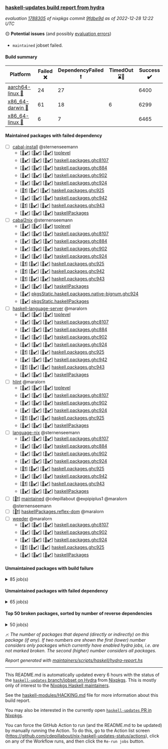 ### [haskell-updates build report from hydra](https://hydra.nixos.org/jobset/nixpkgs/haskell-updates)
*evaluation [1788305](https://hydra.nixos.org/eval/1788305) of nixpkgs commit [9fdbe9d](https://github.com/NixOS/nixpkgs/commits/9fdbe9dd4604cb90d6c42060af3c0ed5debaa2a3) as of 2022-12-28 12:22 UTC*

:yellow_circle: **Potential issues** (and possibly [evaluation errors](https://hydra.nixos.org/jobset/nixpkgs/haskell-updates))
  * `maintained` jobset failed.

#### Build summary

 | Platform | Failed :x: | DependencyFailed :heavy_exclamation_mark: | TimedOut :hourglass::no_entry_sign: | Success :heavy_check_mark: | 
 | --- | --- | --- | --- | --- | 
 | [aarch64-linux :iphone:](https://hydra.nixos.org/eval/1788305?filter=.aarch64-linux) | 24 | 27 |  | 6400 | 
 | [x86_64-darwin :apple:](https://hydra.nixos.org/eval/1788305?filter=.x86_64-darwin) | 61 | 18 | 6 | 6299 | 
 | [x86_64-linux :penguin:](https://hydra.nixos.org/eval/1788305?filter=.x86_64-linux) | 6 | 7 |  | 6465 | 
#### Maintained packages with failed dependency
- [ ] [cabal-install](https://hydra.nixos.org/eval/1788305?filter=cabal-install) @sternenseemann
  - [[:iphone::heavy_check_mark:]](https://hydra.nixos.org/build/202455204) [[:apple::heavy_check_mark:]](https://hydra.nixos.org/build/202455707) [[:penguin::heavy_check_mark:]](https://hydra.nixos.org/build/202456947) [toplevel](https://hydra.nixos.org/eval/1788305?filter=cabal-install)
  - [[:iphone::heavy_check_mark:]](https://hydra.nixos.org/build/202842766) [[:apple::heavy_check_mark:]](https://hydra.nixos.org/build/202842762) [[:penguin::heavy_check_mark:]](https://hydra.nixos.org/build/202842786) [haskell.packages.ghc8107](https://hydra.nixos.org/eval/1788305?filter=haskell.packages.ghc8107.cabal-install)
  - [[:iphone::heavy_check_mark:]](https://hydra.nixos.org/build/202456831) [[:apple::heavy_check_mark:]](https://hydra.nixos.org/build/202460550) [[:penguin::heavy_check_mark:]](https://hydra.nixos.org/build/202456339) [haskell.packages.ghc884](https://hydra.nixos.org/eval/1788305?filter=haskell.packages.ghc884.cabal-install)
  - [[:iphone::heavy_check_mark:]](https://hydra.nixos.org/build/202456013) [[:apple::heavy_check_mark:]](https://hydra.nixos.org/build/202456984) [[:penguin::heavy_check_mark:]](https://hydra.nixos.org/build/202456977) [haskell.packages.ghc902](https://hydra.nixos.org/eval/1788305?filter=haskell.packages.ghc902.cabal-install)
  - [[:iphone::heavy_check_mark:]](https://hydra.nixos.org/build/202460524) [[:apple::heavy_check_mark:]](https://hydra.nixos.org/build/202456586) [[:penguin::heavy_check_mark:]](https://hydra.nixos.org/build/202455326) [haskell.packages.ghc924](https://hydra.nixos.org/eval/1788305?filter=haskell.packages.ghc924.cabal-install)
  - [[:iphone::heavy_exclamation_mark:]](https://hydra.nixos.org/build/202457770) [[:apple::heavy_check_mark:]](https://hydra.nixos.org/build/202455496) [[:penguin::heavy_check_mark:]](https://hydra.nixos.org/build/202459403) [haskell.packages.ghc925](https://hydra.nixos.org/eval/1788305?filter=haskell.packages.ghc925.cabal-install)
  - [[:iphone::heavy_check_mark:]](https://hydra.nixos.org/build/203062175) [[:apple::heavy_check_mark:]](https://hydra.nixos.org/build/203062188) [[:penguin::heavy_check_mark:]](https://hydra.nixos.org/build/203062182) [haskell.packages.ghc942](https://hydra.nixos.org/eval/1788305?filter=haskell.packages.ghc942.cabal-install)
  - [[:iphone::heavy_exclamation_mark:]](https://hydra.nixos.org/build/203062142) [[:apple::heavy_check_mark:]](https://hydra.nixos.org/build/203062177) [[:penguin::heavy_check_mark:]](https://hydra.nixos.org/build/203062154) [haskell.packages.ghc943](https://hydra.nixos.org/eval/1788305?filter=haskell.packages.ghc943.cabal-install)
  - [[:iphone::heavy_check_mark:]](https://hydra.nixos.org/build/202454235) [[:apple::heavy_check_mark:]](https://hydra.nixos.org/build/202459524) [[:penguin::heavy_check_mark:]](https://hydra.nixos.org/build/202460312) [haskellPackages](https://hydra.nixos.org/eval/1788305?filter=haskellPackages.cabal-install)
- [ ] [cabal2nix](https://hydra.nixos.org/eval/1788305?filter=cabal2nix) @sternenseemann
  - [[:iphone::heavy_check_mark:]](https://hydra.nixos.org/build/203185349) [[:apple::heavy_check_mark:]](https://hydra.nixos.org/build/203185354) [[:penguin::heavy_check_mark:]](https://hydra.nixos.org/build/203185412) [toplevel](https://hydra.nixos.org/eval/1788305?filter=cabal2nix)
  - [[:iphone::heavy_check_mark:]](https://hydra.nixos.org/build/202457511) [[:apple::heavy_check_mark:]](https://hydra.nixos.org/build/202457443) [[:penguin::heavy_check_mark:]](https://hydra.nixos.org/build/202454276) [haskell.packages.ghc8107](https://hydra.nixos.org/eval/1788305?filter=haskell.packages.ghc8107.cabal2nix)
  - [[:iphone::heavy_check_mark:]](https://hydra.nixos.org/build/202459372) [[:apple::heavy_check_mark:]](https://hydra.nixos.org/build/202457205) [[:penguin::heavy_check_mark:]](https://hydra.nixos.org/build/202458410) [haskell.packages.ghc884](https://hydra.nixos.org/eval/1788305?filter=haskell.packages.ghc884.cabal2nix)
  - [[:iphone::heavy_check_mark:]](https://hydra.nixos.org/build/202454892) [[:apple::heavy_check_mark:]](https://hydra.nixos.org/build/202461426) [[:penguin::heavy_check_mark:]](https://hydra.nixos.org/build/202459888) [haskell.packages.ghc902](https://hydra.nixos.org/eval/1788305?filter=haskell.packages.ghc902.cabal2nix)
  - [[:iphone::heavy_check_mark:]](https://hydra.nixos.org/build/202460048) [[:apple::heavy_check_mark:]](https://hydra.nixos.org/build/202461034) [[:penguin::heavy_check_mark:]](https://hydra.nixos.org/build/202454234) [haskell.packages.ghc924](https://hydra.nixos.org/eval/1788305?filter=haskell.packages.ghc924.cabal2nix)
  - [[:iphone::heavy_exclamation_mark:]](https://hydra.nixos.org/build/202456189) [[:apple::heavy_check_mark:]](https://hydra.nixos.org/build/202454628) [[:penguin::heavy_check_mark:]](https://hydra.nixos.org/build/202454648) [haskell.packages.ghc925](https://hydra.nixos.org/eval/1788305?filter=haskell.packages.ghc925.cabal2nix)
  - [[:iphone::heavy_exclamation_mark:]](https://hydra.nixos.org/build/203062161) [[:apple::heavy_check_mark:]](https://hydra.nixos.org/build/203062147) [[:penguin::heavy_check_mark:]](https://hydra.nixos.org/build/203062148) [haskell.packages.ghc942](https://hydra.nixos.org/eval/1788305?filter=haskell.packages.ghc942.cabal2nix)
  - [[:iphone::heavy_exclamation_mark:]](https://hydra.nixos.org/build/203062165) [[:apple::heavy_check_mark:]](https://hydra.nixos.org/build/203062151) [[:penguin::heavy_check_mark:]](https://hydra.nixos.org/build/203062169) [haskell.packages.ghc943](https://hydra.nixos.org/eval/1788305?filter=haskell.packages.ghc943.cabal2nix)
  - [[:iphone::heavy_check_mark:]](https://hydra.nixos.org/build/202454833) [[:apple::heavy_check_mark:]](https://hydra.nixos.org/build/202457693) [[:penguin::heavy_check_mark:]](https://hydra.nixos.org/build/202457662) [haskellPackages](https://hydra.nixos.org/eval/1788305?filter=haskellPackages.cabal2nix)
  -   [[:penguin::heavy_check_mark:]](https://hydra.nixos.org/build/202457632) [pkgsStatic.haskell.packages.native-bignum.ghc924](https://hydra.nixos.org/eval/1788305?filter=pkgsStatic.haskell.packages.native-bignum.ghc924.cabal2nix)
  -   [[:penguin::heavy_check_mark:]](https://hydra.nixos.org/build/202461166) [pkgsStatic.haskellPackages](https://hydra.nixos.org/eval/1788305?filter=pkgsStatic.haskellPackages.cabal2nix)
- [ ] [haskell-language-server](https://hydra.nixos.org/eval/1788305?filter=haskell-language-server) @maralorn
  - [[:iphone::heavy_check_mark:]](https://hydra.nixos.org/build/203053731) [[:apple::heavy_check_mark:]](https://hydra.nixos.org/build/203053726) [[:penguin::heavy_check_mark:]](https://hydra.nixos.org/build/203053471) [toplevel](https://hydra.nixos.org/eval/1788305?filter=haskell-language-server)
  - [[:iphone::heavy_check_mark:]](https://hydra.nixos.org/build/203053515) [[:apple::heavy_check_mark:]](https://hydra.nixos.org/build/203053891) [[:penguin::heavy_check_mark:]](https://hydra.nixos.org/build/203053746) [haskell.packages.ghc8107](https://hydra.nixos.org/eval/1788305?filter=haskell.packages.ghc8107.haskell-language-server)
  - [[:iphone::heavy_check_mark:]](https://hydra.nixos.org/build/203053942) [[:apple::heavy_check_mark:]](https://hydra.nixos.org/build/203053892) [[:penguin::heavy_check_mark:]](https://hydra.nixos.org/build/203054020) [haskell.packages.ghc884](https://hydra.nixos.org/eval/1788305?filter=haskell.packages.ghc884.haskell-language-server)
  - [[:iphone::heavy_check_mark:]](https://hydra.nixos.org/build/203053650) [[:apple::heavy_check_mark:]](https://hydra.nixos.org/build/203053681) [[:penguin::heavy_check_mark:]](https://hydra.nixos.org/build/203053742) [haskell.packages.ghc902](https://hydra.nixos.org/eval/1788305?filter=haskell.packages.ghc902.haskell-language-server)
  - [[:iphone::heavy_check_mark:]](https://hydra.nixos.org/build/203053578) [[:apple::heavy_check_mark:]](https://hydra.nixos.org/build/203053813) [[:penguin::heavy_check_mark:]](https://hydra.nixos.org/build/203053647) [haskell.packages.ghc924](https://hydra.nixos.org/eval/1788305?filter=haskell.packages.ghc924.haskell-language-server)
  - [[:iphone::heavy_exclamation_mark:]](https://hydra.nixos.org/build/203053978) [[:apple::heavy_check_mark:]](https://hydra.nixos.org/build/203053859) [[:penguin::heavy_check_mark:]](https://hydra.nixos.org/build/203053922) [haskell.packages.ghc925](https://hydra.nixos.org/eval/1788305?filter=haskell.packages.ghc925.haskell-language-server)
  - [[:iphone::heavy_check_mark:]](https://hydra.nixos.org/build/203062163) [[:apple::heavy_check_mark:]](https://hydra.nixos.org/build/203062164) [[:penguin::heavy_check_mark:]](https://hydra.nixos.org/build/203062173) [haskell.packages.ghc942](https://hydra.nixos.org/eval/1788305?filter=haskell.packages.ghc942.haskell-language-server)
  - [[:iphone::heavy_exclamation_mark:]](https://hydra.nixos.org/build/203062183) [[:apple::heavy_check_mark:]](https://hydra.nixos.org/build/203062149) [[:penguin::heavy_check_mark:]](https://hydra.nixos.org/build/203062145) [haskell.packages.ghc943](https://hydra.nixos.org/eval/1788305?filter=haskell.packages.ghc943.haskell-language-server)
  - [[:iphone::heavy_check_mark:]](https://hydra.nixos.org/build/203054054) [[:apple::heavy_check_mark:]](https://hydra.nixos.org/build/203053673) [[:penguin::heavy_check_mark:]](https://hydra.nixos.org/build/203053607) [haskellPackages](https://hydra.nixos.org/eval/1788305?filter=haskellPackages.haskell-language-server)
- [ ] [hlint](https://hydra.nixos.org/eval/1788305?filter=hlint) @maralorn
  - [[:iphone::heavy_check_mark:]](https://hydra.nixos.org/build/202457507) [[:apple::heavy_check_mark:]](https://hydra.nixos.org/build/202461442) [[:penguin::heavy_check_mark:]](https://hydra.nixos.org/build/202461053) [toplevel](https://hydra.nixos.org/eval/1788305?filter=hlint)
  - [[:iphone::heavy_check_mark:]](https://hydra.nixos.org/build/202455994) [[:apple::heavy_check_mark:]](https://hydra.nixos.org/build/202457264) [[:penguin::heavy_check_mark:]](https://hydra.nixos.org/build/202457397) [haskell.packages.ghc8107](https://hydra.nixos.org/eval/1788305?filter=haskell.packages.ghc8107.hlint)
  - [[:iphone::heavy_check_mark:]](https://hydra.nixos.org/build/202459485) [[:apple::heavy_check_mark:]](https://hydra.nixos.org/build/202459730) [[:penguin::heavy_check_mark:]](https://hydra.nixos.org/build/202459479) [haskell.packages.ghc902](https://hydra.nixos.org/eval/1788305?filter=haskell.packages.ghc902.hlint)
  - [[:iphone::heavy_check_mark:]](https://hydra.nixos.org/build/202455055) [[:apple::heavy_check_mark:]](https://hydra.nixos.org/build/202460813) [[:penguin::heavy_check_mark:]](https://hydra.nixos.org/build/202461128) [haskell.packages.ghc924](https://hydra.nixos.org/eval/1788305?filter=haskell.packages.ghc924.hlint)
  - [[:iphone::heavy_exclamation_mark:]](https://hydra.nixos.org/build/202458207) [[:apple::heavy_check_mark:]](https://hydra.nixos.org/build/202453998) [[:penguin::heavy_check_mark:]](https://hydra.nixos.org/build/202459282) [haskell.packages.ghc925](https://hydra.nixos.org/eval/1788305?filter=haskell.packages.ghc925.hlint)
  - [[:iphone::heavy_check_mark:]](https://hydra.nixos.org/build/202459497) [[:apple::heavy_check_mark:]](https://hydra.nixos.org/build/202457022) [[:penguin::heavy_check_mark:]](https://hydra.nixos.org/build/202457981) [haskellPackages](https://hydra.nixos.org/eval/1788305?filter=haskellPackages.hlint)
- [ ] [language-nix](https://hydra.nixos.org/eval/1788305?filter=language-nix) @sternenseemann
  - [[:iphone::heavy_check_mark:]](https://hydra.nixos.org/build/202455018) [[:apple::heavy_check_mark:]](https://hydra.nixos.org/build/202454030) [[:penguin::heavy_check_mark:]](https://hydra.nixos.org/build/202461294) [haskell.packages.ghc8107](https://hydra.nixos.org/eval/1788305?filter=haskell.packages.ghc8107.language-nix)
  - [[:iphone::heavy_check_mark:]](https://hydra.nixos.org/build/202460233) [[:apple::heavy_check_mark:]](https://hydra.nixos.org/build/202460852) [[:penguin::heavy_check_mark:]](https://hydra.nixos.org/build/202460192) [haskell.packages.ghc884](https://hydra.nixos.org/eval/1788305?filter=haskell.packages.ghc884.language-nix)
  - [[:iphone::heavy_check_mark:]](https://hydra.nixos.org/build/202458975) [[:apple::heavy_check_mark:]](https://hydra.nixos.org/build/202461264) [[:penguin::heavy_check_mark:]](https://hydra.nixos.org/build/202455825) [haskell.packages.ghc902](https://hydra.nixos.org/eval/1788305?filter=haskell.packages.ghc902.language-nix)
  - [[:iphone::heavy_check_mark:]](https://hydra.nixos.org/build/202458800) [[:apple::heavy_check_mark:]](https://hydra.nixos.org/build/202460739) [[:penguin::heavy_check_mark:]](https://hydra.nixos.org/build/202456865) [haskell.packages.ghc924](https://hydra.nixos.org/eval/1788305?filter=haskell.packages.ghc924.language-nix)
  - [[:iphone::heavy_exclamation_mark:]](https://hydra.nixos.org/build/202455809) [[:apple::heavy_check_mark:]](https://hydra.nixos.org/build/202460838) [[:penguin::heavy_check_mark:]](https://hydra.nixos.org/build/202460681) [haskell.packages.ghc925](https://hydra.nixos.org/eval/1788305?filter=haskell.packages.ghc925.language-nix)
  - [[:iphone::heavy_check_mark:]](https://hydra.nixos.org/build/203062176) [[:apple::heavy_check_mark:]](https://hydra.nixos.org/build/203062153) [[:penguin::heavy_check_mark:]](https://hydra.nixos.org/build/203062158) [haskell.packages.ghc942](https://hydra.nixos.org/eval/1788305?filter=haskell.packages.ghc942.language-nix)
  - [[:iphone::heavy_exclamation_mark:]](https://hydra.nixos.org/build/203062171) [[:apple::heavy_check_mark:]](https://hydra.nixos.org/build/203062186) [[:penguin::heavy_check_mark:]](https://hydra.nixos.org/build/203062189) [haskell.packages.ghc943](https://hydra.nixos.org/eval/1788305?filter=haskell.packages.ghc943.language-nix)
  - [[:iphone::heavy_check_mark:]](https://hydra.nixos.org/build/202460000) [[:apple::heavy_check_mark:]](https://hydra.nixos.org/build/202458565) [[:penguin::heavy_check_mark:]](https://hydra.nixos.org/build/202459208) [haskellPackages](https://hydra.nixos.org/eval/1788305?filter=haskellPackages.language-nix)
- [ ] [[:penguin::heavy_exclamation_mark:]](https://hydra.nixos.org/build/203193222) [maintained](https://hydra.nixos.org/eval/1788305?filter=maintained) @cdepillabout @expipiplus1 @maralorn @sternenseemann
- [ ] [[:penguin::heavy_exclamation_mark:]](https://hydra.nixos.org/build/203193217) [haskellPackages.reflex-dom](https://hydra.nixos.org/eval/1788305?filter=haskellPackages.reflex-dom) @maralorn
- [ ] [weeder](https://hydra.nixos.org/eval/1788305?filter=weeder) @maralorn
  - [[:iphone::heavy_check_mark:]](https://hydra.nixos.org/build/202455522) [[:apple::heavy_check_mark:]](https://hydra.nixos.org/build/202454280) [[:penguin::heavy_check_mark:]](https://hydra.nixos.org/build/202455603) [haskell.packages.ghc8107](https://hydra.nixos.org/eval/1788305?filter=haskell.packages.ghc8107.weeder)
  - [[:iphone::heavy_check_mark:]](https://hydra.nixos.org/build/202456569) [[:apple::heavy_check_mark:]](https://hydra.nixos.org/build/202457234) [[:penguin::heavy_check_mark:]](https://hydra.nixos.org/build/202460522) [haskell.packages.ghc902](https://hydra.nixos.org/eval/1788305?filter=haskell.packages.ghc902.weeder)
  - [[:iphone::heavy_check_mark:]](https://hydra.nixos.org/build/202459294) [[:apple::heavy_check_mark:]](https://hydra.nixos.org/build/202458404) [[:penguin::heavy_check_mark:]](https://hydra.nixos.org/build/202455514) [haskell.packages.ghc924](https://hydra.nixos.org/eval/1788305?filter=haskell.packages.ghc924.weeder)
  - [[:iphone::heavy_exclamation_mark:]](https://hydra.nixos.org/build/202460605) [[:apple::heavy_check_mark:]](https://hydra.nixos.org/build/202458163) [[:penguin::heavy_check_mark:]](https://hydra.nixos.org/build/202455193) [haskell.packages.ghc925](https://hydra.nixos.org/eval/1788305?filter=haskell.packages.ghc925.weeder)
  - [[:iphone::heavy_check_mark:]](https://hydra.nixos.org/build/202458065) [[:apple::heavy_check_mark:]](https://hydra.nixos.org/build/202458291) [[:penguin::heavy_check_mark:]](https://hydra.nixos.org/build/202454774) [haskellPackages](https://hydra.nixos.org/eval/1788305?filter=haskellPackages.weeder)
#### Unmaintained packages with build failure
<details><summary>85 job(s) </summary>

- [ ] [[:iphone::x:]](https://hydra.nixos.org/build/203053762) [[:apple::x:]](https://hydra.nixos.org/build/203053835) [[:penguin::x:]](https://hydra.nixos.org/build/203053704) [haskellPackages.reflex-dom-core](https://hydra.nixos.org/eval/1788305?filter=haskellPackages.reflex-dom-core)  :arrow_heading_up: 4 | 19
- [ ] [[:iphone::x:]](https://hydra.nixos.org/build/202457159) [[:apple::heavy_check_mark:]](https://hydra.nixos.org/build/202458194) [[:penguin::heavy_check_mark:]](https://hydra.nixos.org/build/202456071) [haskellPackages.hw-json-simd](https://hydra.nixos.org/eval/1788305?filter=haskellPackages.hw-json-simd)  :arrow_heading_up: 3 | 8
- [ ] [[:iphone::x:]](https://hydra.nixos.org/build/202458646) [[:apple::heavy_check_mark:]](https://hydra.nixos.org/build/202458362) [[:penguin::heavy_check_mark:]](https://hydra.nixos.org/build/202458486) [haskellPackages.hw-simd](https://hydra.nixos.org/eval/1788305?filter=haskellPackages.hw-simd)  :arrow_heading_up: 2 | 8
- [ ] [[:iphone::x:]](https://hydra.nixos.org/build/202433401) [[:apple::x:]](https://hydra.nixos.org/build/202426220) [[:penguin::heavy_check_mark:]](https://hydra.nixos.org/build/202435695) [haskellPackages.quic](https://hydra.nixos.org/eval/1788305?filter=haskellPackages.quic)  :arrow_heading_up: 2 | 2
- [ ] [[:iphone::x:]](https://hydra.nixos.org/build/202421573) [[:apple::heavy_check_mark:]](https://hydra.nixos.org/build/202418260) [[:penguin::heavy_check_mark:]](https://hydra.nixos.org/build/202425856) [haskellPackages.Crypto](https://hydra.nixos.org/eval/1788305?filter=haskellPackages.Crypto)  :arrow_heading_up: 1 | 22
- [ ] [[:iphone::heavy_check_mark:]](https://hydra.nixos.org/build/202457922) [[:apple::x:]](https://hydra.nixos.org/build/202457447) [[:penguin::heavy_check_mark:]](https://hydra.nixos.org/build/202457923) [haskellPackages.thyme](https://hydra.nixos.org/eval/1788305?filter=haskellPackages.thyme)  :arrow_heading_up: 1 | 15
- [ ] [[:iphone::x:]](https://hydra.nixos.org/build/202427092) [[:apple::heavy_check_mark:]](https://hydra.nixos.org/build/202433526) [[:penguin::heavy_check_mark:]](https://hydra.nixos.org/build/202428264) [haskellPackages.freetype2](https://hydra.nixos.org/eval/1788305?filter=haskellPackages.freetype2)  :arrow_heading_up: 1 | 9
- [ ] [[:iphone::heavy_check_mark:]](https://hydra.nixos.org/build/202461417) [[:apple::x:]](https://hydra.nixos.org/build/202458174) [[:penguin::heavy_check_mark:]](https://hydra.nixos.org/build/202454290) [haskellPackages.junit-xml](https://hydra.nixos.org/eval/1788305?filter=haskellPackages.junit-xml)  :arrow_heading_up: 1 | 9
- [ ] [[:iphone::heavy_check_mark:]](https://hydra.nixos.org/build/202784339) [[:apple::x:]](https://hydra.nixos.org/build/202767644) [[:penguin::heavy_check_mark:]](https://hydra.nixos.org/build/202759000) [haskellPackages.inline-r](https://hydra.nixos.org/eval/1788305?filter=haskellPackages.inline-r)  :arrow_heading_up: 1 | 4
- [ ] [[:iphone::x:]](https://hydra.nixos.org/build/202422717) [[:apple::heavy_check_mark:]](https://hydra.nixos.org/build/202426386) [[:penguin::heavy_check_mark:]](https://hydra.nixos.org/build/202428144) [haskellPackages.long-double](https://hydra.nixos.org/eval/1788305?filter=haskellPackages.long-double)  :arrow_heading_up: 1 | 2
- [ ] [[:iphone::heavy_check_mark:]](https://hydra.nixos.org/build/202460618) [[:apple::x:]](https://hydra.nixos.org/build/202456732) [[:penguin::heavy_check_mark:]](https://hydra.nixos.org/build/202461122) [haskellPackages.posix-socket](https://hydra.nixos.org/eval/1788305?filter=haskellPackages.posix-socket)  :arrow_heading_up: 1 | 2
- [ ] [[:iphone::heavy_check_mark:]](https://hydra.nixos.org/build/202460790) [[:apple::x:]](https://hydra.nixos.org/build/202453960) [[:penguin::heavy_check_mark:]](https://hydra.nixos.org/build/202458375) [haskellPackages.gi-gdkx11](https://hydra.nixos.org/eval/1788305?filter=haskellPackages.gi-gdkx11)  :arrow_heading_up: 1 | 1
- [ ] [[:iphone::heavy_check_mark:]](https://hydra.nixos.org/build/203054022) [[:apple::x:]](https://hydra.nixos.org/build/203053428) [[:penguin::heavy_check_mark:]](https://hydra.nixos.org/build/203053528) [haskellPackages.h-raylib](https://hydra.nixos.org/eval/1788305?filter=haskellPackages.h-raylib)  :arrow_heading_up: 1 | 1
- [ ] [[:iphone::x:]](https://hydra.nixos.org/build/202417930) [[:apple::heavy_check_mark:]](https://hydra.nixos.org/build/202430377) [[:penguin::heavy_check_mark:]](https://hydra.nixos.org/build/202419841) [haskellPackages.nlopt-haskell](https://hydra.nixos.org/eval/1788305?filter=haskellPackages.nlopt-haskell)  :arrow_heading_up: 1 | 1
- [ ] [[:iphone::heavy_check_mark:]](https://hydra.nixos.org/build/202428372) [[:apple::x:]](https://hydra.nixos.org/build/202423142) [[:penguin::heavy_check_mark:]](https://hydra.nixos.org/build/202421039) [haskellPackages.openal-ffi](https://hydra.nixos.org/eval/1788305?filter=haskellPackages.openal-ffi)  :arrow_heading_up: 1 | 1
- [ ] [[:iphone::heavy_check_mark:]](https://hydra.nixos.org/build/202461145) [[:apple::x:]](https://hydra.nixos.org/build/202458711) [[:penguin::heavy_check_mark:]](https://hydra.nixos.org/build/202461095) [haskellPackages.sequence-formats](https://hydra.nixos.org/eval/1788305?filter=haskellPackages.sequence-formats)  :arrow_heading_up: 1 | 1
- [ ] [[:iphone::x:]](https://hydra.nixos.org/build/202416907) [[:apple::heavy_check_mark:]](https://hydra.nixos.org/build/202417602) [[:penguin::heavy_check_mark:]](https://hydra.nixos.org/build/202425480) [haskellPackages.stm-queue](https://hydra.nixos.org/eval/1788305?filter=haskellPackages.stm-queue)  :arrow_heading_up: 1 | 1
- [ ] [[:iphone::x:]](https://hydra.nixos.org/build/202422418) [[:apple::x:]](https://hydra.nixos.org/build/202422326) [[:penguin::heavy_check_mark:]](https://hydra.nixos.org/build/202426029) [haskellPackages.swisstable](https://hydra.nixos.org/eval/1788305?filter=haskellPackages.swisstable)  :arrow_heading_up: 1 | 1
- [ ] [[:iphone::x:]](https://hydra.nixos.org/build/202765552) [[:apple::heavy_check_mark:]](https://hydra.nixos.org/build/202759341) [[:penguin::heavy_check_mark:]](https://hydra.nixos.org/build/202769600) [haskellPackages.unliftio-messagebox](https://hydra.nixos.org/eval/1788305?filter=haskellPackages.unliftio-messagebox)  :arrow_heading_up: 1 | 1
- [ ] [[:iphone::heavy_check_mark:]](https://hydra.nixos.org/build/202765789) [[:apple::x:]](https://hydra.nixos.org/build/202772510) [[:penguin::heavy_check_mark:]](https://hydra.nixos.org/build/202785481) [haskellPackages.pipes-zlib](https://hydra.nixos.org/eval/1788305?filter=haskellPackages.pipes-zlib)  :arrow_heading_up: 0 | 5
- [ ] [[:iphone::heavy_check_mark:]](https://hydra.nixos.org/build/202423908) [[:apple::x:]](https://hydra.nixos.org/build/202435790) [[:penguin::heavy_check_mark:]](https://hydra.nixos.org/build/202417988) [haskellPackages.hmidi](https://hydra.nixos.org/eval/1788305?filter=haskellPackages.hmidi)  :arrow_heading_up: 0 | 4
- [ ] [[:iphone::x:]](https://hydra.nixos.org/build/202435088) [[:apple::heavy_check_mark:]](https://hydra.nixos.org/build/202430782) [[:penguin::heavy_check_mark:]](https://hydra.nixos.org/build/202426261) [haskellPackages.picosat](https://hydra.nixos.org/eval/1788305?filter=haskellPackages.picosat)  :arrow_heading_up: 0 | 3
- [ ] [[:iphone::heavy_check_mark:]](https://hydra.nixos.org/build/202425185) [[:apple::x:]](https://hydra.nixos.org/build/202424776) [[:penguin::heavy_check_mark:]](https://hydra.nixos.org/build/202428882) [haskellPackages.SDL-mixer](https://hydra.nixos.org/eval/1788305?filter=haskellPackages.SDL-mixer)  :arrow_heading_up: 0 | 2
- [ ] [[:iphone::heavy_check_mark:]](https://hydra.nixos.org/build/202431795) [[:apple::x:]](https://hydra.nixos.org/build/202416334) [[:penguin::heavy_check_mark:]](https://hydra.nixos.org/build/202434942) [haskellPackages.hamid](https://hydra.nixos.org/eval/1788305?filter=haskellPackages.hamid)  :arrow_heading_up: 0 | 1
- [ ] [[:iphone::heavy_check_mark:]](https://hydra.nixos.org/build/202434395) [[:apple::x:]](https://hydra.nixos.org/build/202430564) [[:penguin::heavy_check_mark:]](https://hydra.nixos.org/build/202417553) [haskellPackages.hmatrix-morpheus](https://hydra.nixos.org/eval/1788305?filter=haskellPackages.hmatrix-morpheus)  :arrow_heading_up: 0 | 1
- [ ] [[:iphone::heavy_check_mark:]](https://hydra.nixos.org/build/202427340) [[:apple::x:]](https://hydra.nixos.org/build/202430442) [[:penguin::heavy_check_mark:]](https://hydra.nixos.org/build/202419088) [haskellPackages.huckleberry](https://hydra.nixos.org/eval/1788305?filter=haskellPackages.huckleberry)  :arrow_heading_up: 0 | 1
- [ ] [[:iphone::heavy_check_mark:]](https://hydra.nixos.org/build/202423886) [[:apple::x:]](https://hydra.nixos.org/build/202425806) [[:penguin::heavy_check_mark:]](https://hydra.nixos.org/build/202433480) [haskellPackages.select](https://hydra.nixos.org/eval/1788305?filter=haskellPackages.select)  :arrow_heading_up: 0 | 1
- [ ] [[:iphone::heavy_check_mark:]](https://hydra.nixos.org/build/202426649) [[:apple::x:]](https://hydra.nixos.org/build/202425749) [[:penguin::heavy_check_mark:]](https://hydra.nixos.org/build/202426787) [haskellPackages.sysinfo](https://hydra.nixos.org/eval/1788305?filter=haskellPackages.sysinfo)  :arrow_heading_up: 0 | 1
- [ ] [[:iphone::heavy_check_mark:]](https://hydra.nixos.org/build/202429620) [[:apple::x:]](https://hydra.nixos.org/build/202435064) [[:penguin::heavy_check_mark:]](https://hydra.nixos.org/build/202424321) [haskellPackages.FractalArt](https://hydra.nixos.org/eval/1788305?filter=haskellPackages.FractalArt) 
- [ ] [[:iphone::x:]](https://hydra.nixos.org/build/202420797) [[:apple::heavy_check_mark:]](https://hydra.nixos.org/build/202436365) [[:penguin::heavy_check_mark:]](https://hydra.nixos.org/build/202427200) [haskellPackages.HsASA](https://hydra.nixos.org/eval/1788305?filter=haskellPackages.HsASA) 
- [ ] [[:iphone::heavy_check_mark:]](https://hydra.nixos.org/build/202435395) [[:apple::x:]](https://hydra.nixos.org/build/202417422) [[:penguin::heavy_check_mark:]](https://hydra.nixos.org/build/202430954) [haskellPackages.al](https://hydra.nixos.org/eval/1788305?filter=haskellPackages.al) 
- [ ] [[:iphone::x:]](https://hydra.nixos.org/build/203054036) [[:apple::x:]](https://hydra.nixos.org/build/203053853) [[:penguin::x:]](https://hydra.nixos.org/build/203053739) [haskellPackages.cdp](https://hydra.nixos.org/eval/1788305?filter=haskellPackages.cdp) 
- [ ] [[:iphone::x:]](https://hydra.nixos.org/build/203053600) [[:apple::x:]](https://hydra.nixos.org/build/203053562) [[:penguin::x:]](https://hydra.nixos.org/build/203053912) [haskellPackages.codeworld-api](https://hydra.nixos.org/eval/1788305?filter=haskellPackages.codeworld-api) 
- [ ] [[:iphone::x:]](https://hydra.nixos.org/build/203053736) [[:apple::x:]](https://hydra.nixos.org/build/203053900) [[:penguin::x:]](https://hydra.nixos.org/build/203053602) [haskellPackages.deriving-openapi3](https://hydra.nixos.org/eval/1788305?filter=haskellPackages.deriving-openapi3) 
- [ ] [[:iphone::heavy_check_mark:]](https://hydra.nixos.org/build/202422460) [[:apple::x:]](https://hydra.nixos.org/build/202431492) [[:penguin::heavy_check_mark:]](https://hydra.nixos.org/build/202424893) [haskellPackages.env-extra](https://hydra.nixos.org/eval/1788305?filter=haskellPackages.env-extra) 
- [ ] [[:iphone::heavy_check_mark:]](https://hydra.nixos.org/build/202461521) [[:apple::x:]](https://hydra.nixos.org/build/202458945) [[:penguin::heavy_check_mark:]](https://hydra.nixos.org/build/202461271) [haskellPackages.epub-tools](https://hydra.nixos.org/eval/1788305?filter=haskellPackages.epub-tools) 
- [ ] [[:iphone::heavy_check_mark:]](https://hydra.nixos.org/build/202778913) [[:apple::x:]](https://hydra.nixos.org/build/202760877) [[:penguin::heavy_check_mark:]](https://hydra.nixos.org/build/202769166) [haskellPackages.float128](https://hydra.nixos.org/eval/1788305?filter=haskellPackages.float128) 
- [ ] [[:iphone::heavy_check_mark:]](https://hydra.nixos.org/build/202430271) [[:apple::x:]](https://hydra.nixos.org/build/202436430) [[:penguin::heavy_check_mark:]](https://hydra.nixos.org/build/202416704) [haskellPackages.fudgets](https://hydra.nixos.org/eval/1788305?filter=haskellPackages.fudgets) 
- [ ] [[:iphone::heavy_check_mark:]](https://hydra.nixos.org/build/202458682) [[:apple::x:]](https://hydra.nixos.org/build/202456551) [[:penguin::heavy_check_mark:]](https://hydra.nixos.org/build/202459439) [haskellPackages.gerrit](https://hydra.nixos.org/eval/1788305?filter=haskellPackages.gerrit) 
- [ ] [ghc-lib](https://hydra.nixos.org/eval/1788305?filter=ghc-lib) 
  - [[:iphone::heavy_check_mark:]](https://hydra.nixos.org/build/202415372) [[:apple::heavy_check_mark:]](https://hydra.nixos.org/build/202420620) [[:penguin::heavy_check_mark:]](https://hydra.nixos.org/build/202436058) [haskell.packages.ghc8107](https://hydra.nixos.org/eval/1788305?filter=haskell.packages.ghc8107.ghc-lib)
  - [[:iphone::x:]](https://hydra.nixos.org/build/202432716) [[:apple::x:]](https://hydra.nixos.org/build/202421851) [[:penguin::x:]](https://hydra.nixos.org/build/202432410) [haskell.packages.ghc884](https://hydra.nixos.org/eval/1788305?filter=haskell.packages.ghc884.ghc-lib)
  - [[:iphone::heavy_check_mark:]](https://hydra.nixos.org/build/202431629) [[:apple::heavy_check_mark:]](https://hydra.nixos.org/build/202430373) [[:penguin::heavy_check_mark:]](https://hydra.nixos.org/build/202433873) [haskell.packages.ghc902](https://hydra.nixos.org/eval/1788305?filter=haskell.packages.ghc902.ghc-lib)
  - [[:iphone::heavy_check_mark:]](https://hydra.nixos.org/build/202428546) [[:apple::heavy_check_mark:]](https://hydra.nixos.org/build/202428909) [[:penguin::heavy_check_mark:]](https://hydra.nixos.org/build/202428449) [haskell.packages.ghc924](https://hydra.nixos.org/eval/1788305?filter=haskell.packages.ghc924.ghc-lib)
  - [[:iphone::heavy_check_mark:]](https://hydra.nixos.org/build/202433874) [[:apple::heavy_check_mark:]](https://hydra.nixos.org/build/202434011) [[:penguin::heavy_check_mark:]](https://hydra.nixos.org/build/202429700) [haskell.packages.ghc925](https://hydra.nixos.org/eval/1788305?filter=haskell.packages.ghc925.ghc-lib)
  - [[:iphone::heavy_check_mark:]](https://hydra.nixos.org/build/202433886) [[:apple::heavy_check_mark:]](https://hydra.nixos.org/build/202417112) [[:penguin::heavy_check_mark:]](https://hydra.nixos.org/build/202421565) [haskell.packages.ghc942](https://hydra.nixos.org/eval/1788305?filter=haskell.packages.ghc942.ghc-lib)
  - [[:iphone::heavy_check_mark:]](https://hydra.nixos.org/build/202433073) [[:apple::heavy_check_mark:]](https://hydra.nixos.org/build/202427588) [[:penguin::heavy_check_mark:]](https://hydra.nixos.org/build/202429459) [haskell.packages.ghc943](https://hydra.nixos.org/eval/1788305?filter=haskell.packages.ghc943.ghc-lib)
  - [[:iphone::heavy_check_mark:]](https://hydra.nixos.org/build/202434897) [[:apple::heavy_check_mark:]](https://hydra.nixos.org/build/202423469) [[:penguin::heavy_check_mark:]](https://hydra.nixos.org/build/202431067) [haskellPackages](https://hydra.nixos.org/eval/1788305?filter=haskellPackages.ghc-lib)
- [ ] [[:apple::x:]](https://hydra.nixos.org/build/202460009) [haskellPackages.gi-gtkosxapplication](https://hydra.nixos.org/eval/1788305?filter=haskellPackages.gi-gtkosxapplication) 
- [ ] [[:iphone::x:]](https://hydra.nixos.org/build/202752148) [[:penguin::heavy_check_mark:]](https://hydra.nixos.org/build/202752158) [haskellPackages.gnome-keyring](https://hydra.nixos.org/eval/1788305?filter=haskellPackages.gnome-keyring) 
- [ ] [[:apple::x:]](https://hydra.nixos.org/build/202422109) [haskellPackages.gtk-mac-integration](https://hydra.nixos.org/eval/1788305?filter=haskellPackages.gtk-mac-integration) 
- [ ] [[:iphone::heavy_check_mark:]](https://hydra.nixos.org/build/202432793) [[:apple::x:]](https://hydra.nixos.org/build/202416749) [[:penguin::heavy_check_mark:]](https://hydra.nixos.org/build/202427270) [haskellPackages.gtk-traymanager](https://hydra.nixos.org/eval/1788305?filter=haskellPackages.gtk-traymanager) 
- [ ] [[:apple::x:]](https://hydra.nixos.org/build/202434306) [haskellPackages.gtk3-mac-integration](https://hydra.nixos.org/eval/1788305?filter=haskellPackages.gtk3-mac-integration) 
- [ ] [[:iphone::heavy_check_mark:]](https://hydra.nixos.org/build/202454814) [[:apple::x:]](https://hydra.nixos.org/build/202461416) [[:penguin::heavy_check_mark:]](https://hydra.nixos.org/build/202458953) [haskellPackages.highlight](https://hydra.nixos.org/eval/1788305?filter=haskellPackages.highlight) 
- [ ] [[:iphone::heavy_check_mark:]](https://hydra.nixos.org/build/202759904) [[:apple::x:]](https://hydra.nixos.org/build/202766842) [[:penguin::heavy_check_mark:]](https://hydra.nixos.org/build/202771502) [haskellPackages.hinotify-conduit](https://hydra.nixos.org/eval/1788305?filter=haskellPackages.hinotify-conduit) 
- [ ] [[:iphone::heavy_check_mark:]](https://hydra.nixos.org/build/202430380) [[:apple::x:]](https://hydra.nixos.org/build/202435742) [[:penguin::heavy_check_mark:]](https://hydra.nixos.org/build/202432776) [haskellPackages.hsshellscript](https://hydra.nixos.org/eval/1788305?filter=haskellPackages.hsshellscript) 
- [ ] [[:iphone::heavy_check_mark:]](https://hydra.nixos.org/build/202418023) [[:apple::x:]](https://hydra.nixos.org/build/202430436) [[:penguin::heavy_check_mark:]](https://hydra.nixos.org/build/202426581) [haskellPackages.hssourceinfo](https://hydra.nixos.org/eval/1788305?filter=haskellPackages.hssourceinfo) 
- [ ] [[:iphone::heavy_check_mark:]](https://hydra.nixos.org/build/202773152) [[:apple::x:]](https://hydra.nixos.org/build/202777766) [[:penguin::heavy_check_mark:]](https://hydra.nixos.org/build/202761842) [haskellPackages.hunspell-hs](https://hydra.nixos.org/eval/1788305?filter=haskellPackages.hunspell-hs) 
- [ ] [[:apple::x:]](https://hydra.nixos.org/build/202775861) [[:penguin::heavy_check_mark:]](https://hydra.nixos.org/build/202769447) [haskellPackages.inline-asm](https://hydra.nixos.org/eval/1788305?filter=haskellPackages.inline-asm) 
- [ ] [[:iphone::heavy_check_mark:]](https://hydra.nixos.org/build/202436329) [[:apple::x:]](https://hydra.nixos.org/build/202433186) [[:penguin::heavy_check_mark:]](https://hydra.nixos.org/build/202431558) [haskellPackages.interprocess](https://hydra.nixos.org/eval/1788305?filter=haskellPackages.interprocess) 
- [ ] [[:iphone::heavy_check_mark:]](https://hydra.nixos.org/build/202424580) [[:apple::x:]](https://hydra.nixos.org/build/202427800) [[:penguin::heavy_check_mark:]](https://hydra.nixos.org/build/202421829) [haskellPackages.ipcvar](https://hydra.nixos.org/eval/1788305?filter=haskellPackages.ipcvar) 
- [ ] [[:apple::x:]](https://hydra.nixos.org/build/202424556) [haskellPackages.kqueue](https://hydra.nixos.org/eval/1788305?filter=haskellPackages.kqueue) 
- [ ] [[:iphone::heavy_check_mark:]](https://hydra.nixos.org/build/202429811) [[:apple::x:]](https://hydra.nixos.org/build/202415593) [[:penguin::heavy_check_mark:]](https://hydra.nixos.org/build/202430903) [haskellPackages.linux-framebuffer](https://hydra.nixos.org/eval/1788305?filter=haskellPackages.linux-framebuffer) 
- [ ] [[:iphone::heavy_check_mark:]](https://hydra.nixos.org/build/202456677) [[:apple::x:]](https://hydra.nixos.org/build/202454000) [[:penguin::heavy_check_mark:]](https://hydra.nixos.org/build/202460862) [haskellPackages.mediawiki2latex](https://hydra.nixos.org/eval/1788305?filter=haskellPackages.mediawiki2latex) 
- [ ] [[:iphone::heavy_check_mark:]](https://hydra.nixos.org/build/202416216) [[:apple::x:]](https://hydra.nixos.org/build/202433801) [[:penguin::heavy_check_mark:]](https://hydra.nixos.org/build/202429864) [haskellPackages.memfd](https://hydra.nixos.org/eval/1788305?filter=haskellPackages.memfd) 
- [ ] [[:iphone::x:]](https://hydra.nixos.org/build/203053992) [[:apple::x:]](https://hydra.nixos.org/build/203053554) [[:penguin::x:]](https://hydra.nixos.org/build/203053996) [haskellPackages.monoid-map](https://hydra.nixos.org/eval/1788305?filter=haskellPackages.monoid-map) 
- [ ] [[:iphone::heavy_check_mark:]](https://hydra.nixos.org/build/203185378) [[:apple::x:]](https://hydra.nixos.org/build/203185388) [[:penguin::heavy_check_mark:]](https://hydra.nixos.org/build/203185361) [haskellPackages.nix-serve-ng](https://hydra.nixos.org/eval/1788305?filter=haskellPackages.nix-serve-ng) 
- [ ] [[:iphone::heavy_check_mark:]](https://hydra.nixos.org/build/203053964) [[:apple::x:]](https://hydra.nixos.org/build/203053603) [[:penguin::heavy_check_mark:]](https://hydra.nixos.org/build/203053526) [haskellPackages.persistent-pagination](https://hydra.nixos.org/eval/1788305?filter=haskellPackages.persistent-pagination) 
- [ ] [[:iphone::heavy_check_mark:]](https://hydra.nixos.org/build/202460214) [[:apple::x:]](https://hydra.nixos.org/build/202460331) [[:penguin::heavy_check_mark:]](https://hydra.nixos.org/build/202460601) [haskellPackages.phatsort](https://hydra.nixos.org/eval/1788305?filter=haskellPackages.phatsort) 
- [ ] [[:iphone::heavy_check_mark:]](https://hydra.nixos.org/build/202456304) [[:apple::x:]](https://hydra.nixos.org/build/202456358) [[:penguin::heavy_check_mark:]](https://hydra.nixos.org/build/202454284) [haskellPackages.ping-wrapper](https://hydra.nixos.org/eval/1788305?filter=haskellPackages.ping-wrapper) 
- [ ] [[:iphone::heavy_check_mark:]](https://hydra.nixos.org/build/202436283) [[:apple::x:]](https://hydra.nixos.org/build/202435795) [[:penguin::heavy_check_mark:]](https://hydra.nixos.org/build/202425143) [haskellPackages.posix-timer](https://hydra.nixos.org/eval/1788305?filter=haskellPackages.posix-timer) 
- [ ] [[:iphone::heavy_check_mark:]](https://hydra.nixos.org/build/202433846) [[:apple::x:]](https://hydra.nixos.org/build/202415803) [[:penguin::heavy_check_mark:]](https://hydra.nixos.org/build/202416505) [haskellPackages.procex](https://hydra.nixos.org/eval/1788305?filter=haskellPackages.procex) 
- [ ] [[:iphone::heavy_check_mark:]](https://hydra.nixos.org/build/202420458) [[:apple::x:]](https://hydra.nixos.org/build/202417416) [[:penguin::heavy_check_mark:]](https://hydra.nixos.org/build/202423864) [haskellPackages.pthread](https://hydra.nixos.org/eval/1788305?filter=haskellPackages.pthread) 
- [ ] [[:iphone::heavy_check_mark:]](https://hydra.nixos.org/build/203053445) [[:apple::x:]](https://hydra.nixos.org/build/203053656) [[:penguin::heavy_check_mark:]](https://hydra.nixos.org/build/203053629) [haskellPackages.sandwich-webdriver](https://hydra.nixos.org/eval/1788305?filter=haskellPackages.sandwich-webdriver) 
- [ ] [[:iphone::heavy_check_mark:]](https://hydra.nixos.org/build/202432097) [[:apple::x:]](https://hydra.nixos.org/build/202425944) [[:penguin::heavy_check_mark:]](https://hydra.nixos.org/build/202427952) [haskellPackages.shared-memory](https://hydra.nixos.org/eval/1788305?filter=haskellPackages.shared-memory) 
- [ ] [[:iphone::x:]](https://hydra.nixos.org/build/202786232) [[:apple::heavy_check_mark:]](https://hydra.nixos.org/build/202766599) [[:penguin::heavy_check_mark:]](https://hydra.nixos.org/build/202775242) [haskellPackages.significant-figures](https://hydra.nixos.org/eval/1788305?filter=haskellPackages.significant-figures) 
- [ ] [[:iphone::x:]](https://hydra.nixos.org/build/202775387) [[:apple::heavy_check_mark:]](https://hydra.nixos.org/build/202757921) [[:penguin::heavy_check_mark:]](https://hydra.nixos.org/build/202778270) [haskellPackages.snowchecked](https://hydra.nixos.org/eval/1788305?filter=haskellPackages.snowchecked) 
- [ ] [[:iphone::heavy_check_mark:]](https://hydra.nixos.org/build/202456842) [[:apple::x:]](https://hydra.nixos.org/build/202458713) [[:penguin::heavy_check_mark:]](https://hydra.nixos.org/build/202454419) [haskellPackages.tailfile-hinotify](https://hydra.nixos.org/eval/1788305?filter=haskellPackages.tailfile-hinotify) 
- [ ] [[:iphone::x:]](https://hydra.nixos.org/build/202460538) [[:apple::heavy_check_mark:]](https://hydra.nixos.org/build/202461659) [[:penguin::heavy_check_mark:]](https://hydra.nixos.org/build/202454084) [haskellPackages.the-snip](https://hydra.nixos.org/eval/1788305?filter=haskellPackages.the-snip) 
- [ ] [[:iphone::x:]](https://hydra.nixos.org/build/202424843) [[:apple::heavy_check_mark:]](https://hydra.nixos.org/build/202430364) [[:penguin::heavy_check_mark:]](https://hydra.nixos.org/build/202432968) [haskellPackages.wiringPi](https://hydra.nixos.org/eval/1788305?filter=haskellPackages.wiringPi) 
- [ ] [[:iphone::x:]](https://hydra.nixos.org/build/202424744) [[:apple::heavy_check_mark:]](https://hydra.nixos.org/build/202416582) [[:penguin::heavy_check_mark:]](https://hydra.nixos.org/build/202416260) [haskellPackages.x86-64bit](https://hydra.nixos.org/eval/1788305?filter=haskellPackages.x86-64bit) 
- [ ] [[:iphone::heavy_check_mark:]](https://hydra.nixos.org/build/202418227) [[:apple::x:]](https://hydra.nixos.org/build/202419197) [[:penguin::heavy_check_mark:]](https://hydra.nixos.org/build/202436039) [haskellPackages.xmonad-utils](https://hydra.nixos.org/eval/1788305?filter=haskellPackages.xmonad-utils) 
- [ ] [[:iphone::heavy_check_mark:]](https://hydra.nixos.org/build/202426690) [[:apple::x:]](https://hydra.nixos.org/build/202430057) [[:penguin::heavy_check_mark:]](https://hydra.nixos.org/build/202426520) [haskellPackages.yoga](https://hydra.nixos.org/eval/1788305?filter=haskellPackages.yoga) 
- [ ] [[:iphone::heavy_check_mark:]](https://hydra.nixos.org/build/202425259) [[:apple::x:]](https://hydra.nixos.org/build/202416959) [[:penguin::heavy_check_mark:]](https://hydra.nixos.org/build/202418284) [haskellPackages.zot](https://hydra.nixos.org/eval/1788305?filter=haskellPackages.zot) 
- [ ] [[:iphone::heavy_check_mark:]](https://hydra.nixos.org/build/202431702) [[:apple::x:]](https://hydra.nixos.org/build/202433071) [[:penguin::heavy_check_mark:]](https://hydra.nixos.org/build/202420076) [haskellPackages.zxcvbn-c](https://hydra.nixos.org/eval/1788305?filter=haskellPackages.zxcvbn-c) 
</details>

#### Unmaintained packages with failed dependency
<details><summary>65 job(s) </summary>

- [ ] [ghc-lib-parser-ex](https://hydra.nixos.org/eval/1788305?filter=ghc-lib-parser-ex)  :arrow_heading_up: 17 | 37
  - [[:iphone::heavy_check_mark:]](https://hydra.nixos.org/build/202455053) [[:apple::heavy_check_mark:]](https://hydra.nixos.org/build/202456834) [[:penguin::heavy_check_mark:]](https://hydra.nixos.org/build/202459530) [haskell.packages.ghc8107](https://hydra.nixos.org/eval/1788305?filter=haskell.packages.ghc8107.ghc-lib-parser-ex)
  - [[:iphone::heavy_check_mark:]](https://hydra.nixos.org/build/202455168) [[:apple::heavy_check_mark:]](https://hydra.nixos.org/build/202456956) [[:penguin::heavy_check_mark:]](https://hydra.nixos.org/build/202461636) [haskell.packages.ghc902](https://hydra.nixos.org/eval/1788305?filter=haskell.packages.ghc902.ghc-lib-parser-ex)
  - [[:iphone::heavy_check_mark:]](https://hydra.nixos.org/build/202460272) [[:apple::heavy_check_mark:]](https://hydra.nixos.org/build/202458802) [[:penguin::heavy_check_mark:]](https://hydra.nixos.org/build/202459724) [haskell.packages.ghc924](https://hydra.nixos.org/eval/1788305?filter=haskell.packages.ghc924.ghc-lib-parser-ex)
  - [[:iphone::heavy_check_mark:]](https://hydra.nixos.org/build/202459932) [[:apple::heavy_check_mark:]](https://hydra.nixos.org/build/202454554) [[:penguin::heavy_check_mark:]](https://hydra.nixos.org/build/202461360) [haskell.packages.ghc925](https://hydra.nixos.org/eval/1788305?filter=haskell.packages.ghc925.ghc-lib-parser-ex)
  - [[:iphone::heavy_check_mark:]](https://hydra.nixos.org/build/202436351) [[:apple::heavy_check_mark:]](https://hydra.nixos.org/build/202427329) [[:penguin::heavy_check_mark:]](https://hydra.nixos.org/build/202431980) [haskell.packages.ghc942](https://hydra.nixos.org/eval/1788305?filter=haskell.packages.ghc942.ghc-lib-parser-ex)
  - [[:iphone::heavy_exclamation_mark:]](https://hydra.nixos.org/build/202426978) [[:apple::heavy_check_mark:]](https://hydra.nixos.org/build/202430278) [[:penguin::heavy_check_mark:]](https://hydra.nixos.org/build/202421289) [haskell.packages.ghc943](https://hydra.nixos.org/eval/1788305?filter=haskell.packages.ghc943.ghc-lib-parser-ex)
  - [[:iphone::heavy_check_mark:]](https://hydra.nixos.org/build/202461269) [[:apple::heavy_check_mark:]](https://hydra.nixos.org/build/202455968) [[:penguin::heavy_check_mark:]](https://hydra.nixos.org/build/202456874) [haskellPackages](https://hydra.nixos.org/eval/1788305?filter=haskellPackages.ghc-lib-parser-ex)
- [ ] [hpack](https://hydra.nixos.org/eval/1788305?filter=hpack)  :arrow_heading_up: 3 | 16
  - [[:iphone::heavy_check_mark:]](https://hydra.nixos.org/build/202459713) [[:apple::heavy_check_mark:]](https://hydra.nixos.org/build/202457950) [[:penguin::heavy_check_mark:]](https://hydra.nixos.org/build/202458230) [toplevel](https://hydra.nixos.org/eval/1788305?filter=hpack)
  - [[:iphone::heavy_check_mark:]](https://hydra.nixos.org/build/202456713) [[:apple::heavy_check_mark:]](https://hydra.nixos.org/build/202461483) [[:penguin::heavy_check_mark:]](https://hydra.nixos.org/build/202455425) [haskell.packages.ghc8107](https://hydra.nixos.org/eval/1788305?filter=haskell.packages.ghc8107.hpack)
  - [[:iphone::heavy_check_mark:]](https://hydra.nixos.org/build/202456670) [[:apple::heavy_check_mark:]](https://hydra.nixos.org/build/202454530) [[:penguin::heavy_check_mark:]](https://hydra.nixos.org/build/202461265) [haskell.packages.ghc884](https://hydra.nixos.org/eval/1788305?filter=haskell.packages.ghc884.hpack)
  - [[:iphone::heavy_check_mark:]](https://hydra.nixos.org/build/202456622) [[:apple::heavy_check_mark:]](https://hydra.nixos.org/build/202453941) [[:penguin::heavy_check_mark:]](https://hydra.nixos.org/build/202457157) [haskell.packages.ghc902](https://hydra.nixos.org/eval/1788305?filter=haskell.packages.ghc902.hpack)
  - [[:iphone::heavy_check_mark:]](https://hydra.nixos.org/build/202455934) [[:apple::heavy_check_mark:]](https://hydra.nixos.org/build/202455893) [[:penguin::heavy_check_mark:]](https://hydra.nixos.org/build/202457386) [haskell.packages.ghc924](https://hydra.nixos.org/eval/1788305?filter=haskell.packages.ghc924.hpack)
  - [[:iphone::heavy_exclamation_mark:]](https://hydra.nixos.org/build/202455325) [[:apple::heavy_check_mark:]](https://hydra.nixos.org/build/202459134) [[:penguin::heavy_check_mark:]](https://hydra.nixos.org/build/202456262) [haskell.packages.ghc925](https://hydra.nixos.org/eval/1788305?filter=haskell.packages.ghc925.hpack)
  - [[:iphone::heavy_exclamation_mark:]](https://hydra.nixos.org/build/203062144) [[:apple::heavy_check_mark:]](https://hydra.nixos.org/build/203062157) [[:penguin::heavy_check_mark:]](https://hydra.nixos.org/build/203062155) [haskell.packages.ghc942](https://hydra.nixos.org/eval/1788305?filter=haskell.packages.ghc942.hpack)
  - [[:iphone::heavy_exclamation_mark:]](https://hydra.nixos.org/build/203062174) [[:apple::heavy_check_mark:]](https://hydra.nixos.org/build/203062143) [[:penguin::heavy_check_mark:]](https://hydra.nixos.org/build/203062162) [haskell.packages.ghc943](https://hydra.nixos.org/eval/1788305?filter=haskell.packages.ghc943.hpack)
  - [[:iphone::heavy_check_mark:]](https://hydra.nixos.org/build/202461358) [[:apple::heavy_check_mark:]](https://hydra.nixos.org/build/202456753) [[:penguin::heavy_check_mark:]](https://hydra.nixos.org/build/202458090) [haskellPackages](https://hydra.nixos.org/eval/1788305?filter=haskellPackages.hpack)
- [ ] [hoogle](https://hydra.nixos.org/eval/1788305?filter=hoogle)  :arrow_heading_up: 3 | 4
  - [[:iphone::heavy_check_mark:]](https://hydra.nixos.org/build/202460710) [[:apple::heavy_check_mark:]](https://hydra.nixos.org/build/202455409) [[:penguin::heavy_check_mark:]](https://hydra.nixos.org/build/202456645) [haskell.packages.ghc8107](https://hydra.nixos.org/eval/1788305?filter=haskell.packages.ghc8107.hoogle)
  - [[:iphone::heavy_check_mark:]](https://hydra.nixos.org/build/202454739) [[:apple::heavy_check_mark:]](https://hydra.nixos.org/build/202460063) [[:penguin::heavy_check_mark:]](https://hydra.nixos.org/build/202460975) [haskell.packages.ghc884](https://hydra.nixos.org/eval/1788305?filter=haskell.packages.ghc884.hoogle)
  - [[:iphone::heavy_check_mark:]](https://hydra.nixos.org/build/202456325) [[:apple::heavy_check_mark:]](https://hydra.nixos.org/build/202458689) [[:penguin::heavy_check_mark:]](https://hydra.nixos.org/build/202460579) [haskell.packages.ghc902](https://hydra.nixos.org/eval/1788305?filter=haskell.packages.ghc902.hoogle)
  - [[:iphone::heavy_check_mark:]](https://hydra.nixos.org/build/202458770) [[:apple::heavy_check_mark:]](https://hydra.nixos.org/build/202457709) [[:penguin::heavy_check_mark:]](https://hydra.nixos.org/build/202461534) [haskell.packages.ghc924](https://hydra.nixos.org/eval/1788305?filter=haskell.packages.ghc924.hoogle)
  - [[:iphone::heavy_exclamation_mark:]](https://hydra.nixos.org/build/202455277) [[:apple::heavy_check_mark:]](https://hydra.nixos.org/build/202457892) [[:penguin::heavy_check_mark:]](https://hydra.nixos.org/build/202455450) [haskell.packages.ghc925](https://hydra.nixos.org/eval/1788305?filter=haskell.packages.ghc925.hoogle)
  - [[:iphone::heavy_exclamation_mark:]](https://hydra.nixos.org/build/203062179) [[:apple::heavy_check_mark:]](https://hydra.nixos.org/build/203062167) [[:penguin::heavy_check_mark:]](https://hydra.nixos.org/build/203062146) [haskell.packages.ghc942](https://hydra.nixos.org/eval/1788305?filter=haskell.packages.ghc942.hoogle)
  - [[:iphone::heavy_exclamation_mark:]](https://hydra.nixos.org/build/203062185) [[:apple::heavy_check_mark:]](https://hydra.nixos.org/build/203062172) [[:penguin::heavy_check_mark:]](https://hydra.nixos.org/build/203062170) [haskell.packages.ghc943](https://hydra.nixos.org/eval/1788305?filter=haskell.packages.ghc943.hoogle)
  - [[:iphone::heavy_check_mark:]](https://hydra.nixos.org/build/202456484) [[:apple::heavy_check_mark:]](https://hydra.nixos.org/build/202457762) [[:penguin::heavy_check_mark:]](https://hydra.nixos.org/build/202461173) [haskellPackages](https://hydra.nixos.org/eval/1788305?filter=haskellPackages.hoogle)
- [ ] [[:iphone::heavy_exclamation_mark:]](https://hydra.nixos.org/build/202457335) [[:apple::heavy_check_mark:]](https://hydra.nixos.org/build/202453853) [[:penguin::heavy_check_mark:]](https://hydra.nixos.org/build/202454955) [haskellPackages.hw-json-standard-cursor](https://hydra.nixos.org/eval/1788305?filter=haskellPackages.hw-json-standard-cursor)  :arrow_heading_up: 1 | 6
- [ ] [[:iphone::heavy_exclamation_mark:]](https://hydra.nixos.org/build/202460280) [[:apple::heavy_check_mark:]](https://hydra.nixos.org/build/202459779) [[:penguin::heavy_check_mark:]](https://hydra.nixos.org/build/202459101) [haskellPackages.hw-json-simple-cursor](https://hydra.nixos.org/eval/1788305?filter=haskellPackages.hw-json-simple-cursor)  :arrow_heading_up: 1 | 4
- [ ] [[:iphone::heavy_exclamation_mark:]](https://hydra.nixos.org/build/202455789) [[:apple::heavy_exclamation_mark:]](https://hydra.nixos.org/build/202455778) [[:penguin::heavy_check_mark:]](https://hydra.nixos.org/build/202457737) [haskellPackages.http3](https://hydra.nixos.org/eval/1788305?filter=haskellPackages.http3)  :arrow_heading_up: 1 | 1
- [ ] [[:iphone::heavy_check_mark:]](https://hydra.nixos.org/build/202461255) [[:apple::heavy_exclamation_mark:]](https://hydra.nixos.org/build/202461706) [[:penguin::heavy_check_mark:]](https://hydra.nixos.org/build/202459031) [haskellPackages.pretty-diff](https://hydra.nixos.org/eval/1788305?filter=haskellPackages.pretty-diff)  :arrow_heading_up: 0 | 12
- [ ] [[:iphone::heavy_exclamation_mark:]](https://hydra.nixos.org/build/202458373) [[:apple::heavy_check_mark:]](https://hydra.nixos.org/build/202456687) [[:penguin::heavy_check_mark:]](https://hydra.nixos.org/build/202460042) [haskellPackages.hw-dsv](https://hydra.nixos.org/eval/1788305?filter=haskellPackages.hw-dsv)  :arrow_heading_up: 0 | 3
- [ ] [[:iphone::heavy_exclamation_mark:]](https://hydra.nixos.org/build/202460783) [[:apple::heavy_check_mark:]](https://hydra.nixos.org/build/202456303) [[:penguin::heavy_check_mark:]](https://hydra.nixos.org/build/202457282) [haskellPackages.hw-json](https://hydra.nixos.org/eval/1788305?filter=haskellPackages.hw-json)  :arrow_heading_up: 0 | 3
- [ ] [[:iphone::heavy_exclamation_mark:]](https://hydra.nixos.org/build/202420864) [[:apple::heavy_check_mark:]](https://hydra.nixos.org/build/202428244) [[:penguin::heavy_check_mark:]](https://hydra.nixos.org/build/202427244) [haskellPackages.hS3](https://hydra.nixos.org/eval/1788305?filter=haskellPackages.hS3)  :arrow_heading_up: 0 | 1
- [ ] [[:iphone::heavy_check_mark:]](https://hydra.nixos.org/build/202770964) [[:apple::heavy_exclamation_mark:]](https://hydra.nixos.org/build/202768157) [[:penguin::heavy_check_mark:]](https://hydra.nixos.org/build/202767067) [haskellPackages.network-dns](https://hydra.nixos.org/eval/1788305?filter=haskellPackages.network-dns)  :arrow_heading_up: 0 | 1
- [ ] [[:iphone::heavy_exclamation_mark:]](https://hydra.nixos.org/build/203054023) [[:apple::heavy_exclamation_mark:]](https://hydra.nixos.org/build/203053709) [[:penguin::heavy_exclamation_mark:]](https://hydra.nixos.org/build/203053442) [haskellPackages.reflex-dom-pandoc](https://hydra.nixos.org/eval/1788305?filter=haskellPackages.reflex-dom-pandoc)  :arrow_heading_up: 0 | 1
- [ ] [[:iphone::heavy_check_mark:]](https://hydra.nixos.org/build/202775160) [[:apple::heavy_exclamation_mark:]](https://hydra.nixos.org/build/202782028) [[:penguin::heavy_check_mark:]](https://hydra.nixos.org/build/202786636) [haskellPackages.H](https://hydra.nixos.org/eval/1788305?filter=haskellPackages.H) 
- [ ] [bootGhcjs](https://hydra.nixos.org/eval/1788305?filter=bootGhcjs) 
  - [[:iphone::heavy_exclamation_mark:]](https://hydra.nixos.org/build/202456080) [[:apple::heavy_exclamation_mark:]](https://hydra.nixos.org/build/202461025) [[:penguin::heavy_exclamation_mark:]](https://hydra.nixos.org/build/202457819) [haskell.compiler.ghcjs](https://hydra.nixos.org/eval/1788305?filter=haskell.compiler.ghcjs.bootGhcjs)
  - [[:iphone::heavy_exclamation_mark:]](https://hydra.nixos.org/build/202459828) [[:apple::heavy_exclamation_mark:]](https://hydra.nixos.org/build/202457243) [[:penguin::heavy_exclamation_mark:]](https://hydra.nixos.org/build/202461593) [haskell.compiler.ghcjs810](https://hydra.nixos.org/eval/1788305?filter=haskell.compiler.ghcjs810.bootGhcjs)
- [ ] [cabal2nix-unstable](https://hydra.nixos.org/eval/1788305?filter=cabal2nix-unstable) 
  - [[:iphone::heavy_check_mark:]](https://hydra.nixos.org/build/203185406) [[:apple::heavy_check_mark:]](https://hydra.nixos.org/build/203185417) [[:penguin::heavy_check_mark:]](https://hydra.nixos.org/build/203185389) [haskell.packages.ghc8107](https://hydra.nixos.org/eval/1788305?filter=haskell.packages.ghc8107.cabal2nix-unstable)
  - [[:iphone::heavy_check_mark:]](https://hydra.nixos.org/build/203185379) [[:apple::heavy_check_mark:]](https://hydra.nixos.org/build/203185391) [[:penguin::heavy_check_mark:]](https://hydra.nixos.org/build/203185331) [haskell.packages.ghc884](https://hydra.nixos.org/eval/1788305?filter=haskell.packages.ghc884.cabal2nix-unstable)
  - [[:iphone::heavy_check_mark:]](https://hydra.nixos.org/build/203185345) [[:apple::heavy_check_mark:]](https://hydra.nixos.org/build/203185328) [[:penguin::heavy_check_mark:]](https://hydra.nixos.org/build/203185372) [haskell.packages.ghc902](https://hydra.nixos.org/eval/1788305?filter=haskell.packages.ghc902.cabal2nix-unstable)
  - [[:iphone::heavy_check_mark:]](https://hydra.nixos.org/build/203185392) [[:apple::heavy_check_mark:]](https://hydra.nixos.org/build/203185347) [[:penguin::heavy_check_mark:]](https://hydra.nixos.org/build/203185373) [haskell.packages.ghc924](https://hydra.nixos.org/eval/1788305?filter=haskell.packages.ghc924.cabal2nix-unstable)
  - [[:iphone::heavy_exclamation_mark:]](https://hydra.nixos.org/build/203185401) [[:apple::heavy_check_mark:]](https://hydra.nixos.org/build/203185386) [[:penguin::heavy_check_mark:]](https://hydra.nixos.org/build/203185363) [haskell.packages.ghc925](https://hydra.nixos.org/eval/1788305?filter=haskell.packages.ghc925.cabal2nix-unstable)
  - [[:iphone::heavy_exclamation_mark:]](https://hydra.nixos.org/build/203185325) [[:apple::heavy_check_mark:]](https://hydra.nixos.org/build/203185400) [[:penguin::heavy_check_mark:]](https://hydra.nixos.org/build/203185340) [haskell.packages.ghc942](https://hydra.nixos.org/eval/1788305?filter=haskell.packages.ghc942.cabal2nix-unstable)
  - [[:iphone::heavy_exclamation_mark:]](https://hydra.nixos.org/build/203185326) [[:apple::heavy_check_mark:]](https://hydra.nixos.org/build/203185333) [[:penguin::heavy_check_mark:]](https://hydra.nixos.org/build/203185364) [haskell.packages.ghc943](https://hydra.nixos.org/eval/1788305?filter=haskell.packages.ghc943.cabal2nix-unstable)
  - [[:iphone::heavy_check_mark:]](https://hydra.nixos.org/build/203185376) [[:apple::heavy_check_mark:]](https://hydra.nixos.org/build/203185404) [[:penguin::heavy_check_mark:]](https://hydra.nixos.org/build/203185402) [haskellPackages](https://hydra.nixos.org/eval/1788305?filter=haskellPackages.cabal2nix-unstable)
- [ ] [[:iphone::heavy_check_mark:]](https://hydra.nixos.org/build/202461333) [[:apple::heavy_exclamation_mark:]](https://hydra.nixos.org/build/202455439) [[:penguin::heavy_check_mark:]](https://hydra.nixos.org/build/202455660) [haskellPackages.fastparser](https://hydra.nixos.org/eval/1788305?filter=haskellPackages.fastparser) 
- [ ] [[:iphone::heavy_exclamation_mark:]](https://hydra.nixos.org/build/202434799) [[:apple::heavy_check_mark:]](https://hydra.nixos.org/build/202418966) [[:penguin::heavy_check_mark:]](https://hydra.nixos.org/build/202427737) [haskellPackages.hmatrix-nlopt](https://hydra.nixos.org/eval/1788305?filter=haskellPackages.hmatrix-nlopt) 
- [ ] [[:iphone::heavy_exclamation_mark:]](https://hydra.nixos.org/build/202417532) [[:apple::heavy_exclamation_mark:]](https://hydra.nixos.org/build/202432174) [[:penguin::heavy_check_mark:]](https://hydra.nixos.org/build/202433998) [haskellPackages.hs-swisstable-hashtables-class](https://hydra.nixos.org/eval/1788305?filter=haskellPackages.hs-swisstable-hashtables-class) 
- [ ] [[:iphone::heavy_exclamation_mark:]](https://hydra.nixos.org/build/202432642) [[:apple::heavy_exclamation_mark:]](https://hydra.nixos.org/build/202433413) [[:penguin::heavy_exclamation_mark:]](https://hydra.nixos.org/build/202417491) [haskellPackages.hspec_2_7_10](https://hydra.nixos.org/eval/1788305?filter=haskellPackages.hspec_2_7_10) 
- [ ] [[:iphone::heavy_check_mark:]](https://hydra.nixos.org/build/202777896) [[:apple::heavy_exclamation_mark:]](https://hydra.nixos.org/build/202774539) [[:penguin::heavy_check_mark:]](https://hydra.nixos.org/build/202772486) [haskellPackages.ihaskell-inline-r](https://hydra.nixos.org/eval/1788305?filter=haskellPackages.ihaskell-inline-r) 
- [ ] [[:iphone::heavy_check_mark:]](https://hydra.nixos.org/build/202436597) [[:apple::heavy_exclamation_mark:]](https://hydra.nixos.org/build/202421393) [[:penguin::heavy_check_mark:]](https://hydra.nixos.org/build/202417010) [haskellPackages.intricacy](https://hydra.nixos.org/eval/1788305?filter=haskellPackages.intricacy) 
- [ ] [[:iphone::heavy_check_mark:]](https://hydra.nixos.org/build/203053732) [[:apple::heavy_exclamation_mark:]](https://hydra.nixos.org/build/203053651) [[:penguin::heavy_check_mark:]](https://hydra.nixos.org/build/203054018) [haskellPackages.raylib-imgui](https://hydra.nixos.org/eval/1788305?filter=haskellPackages.raylib-imgui) 
- [ ] [[:iphone::heavy_exclamation_mark:]](https://hydra.nixos.org/build/203053666) [[:apple::heavy_exclamation_mark:]](https://hydra.nixos.org/build/203053586) [[:penguin::heavy_exclamation_mark:]](https://hydra.nixos.org/build/203053446) [haskellPackages.reflex-dom-ionic](https://hydra.nixos.org/eval/1788305?filter=haskellPackages.reflex-dom-ionic) 
- [ ] [[:iphone::heavy_exclamation_mark:]](https://hydra.nixos.org/build/203053671) [[:apple::heavy_exclamation_mark:]](https://hydra.nixos.org/build/203053811) [[:penguin::heavy_exclamation_mark:]](https://hydra.nixos.org/build/203053828) [haskellPackages.reflex-dom-th](https://hydra.nixos.org/eval/1788305?filter=haskellPackages.reflex-dom-th) 
- [ ] [[:iphone::heavy_exclamation_mark:]](https://hydra.nixos.org/build/202786173) [[:apple::heavy_check_mark:]](https://hydra.nixos.org/build/202779925) [[:penguin::heavy_check_mark:]](https://hydra.nixos.org/build/202771471) [haskellPackages.rio-process-pool](https://hydra.nixos.org/eval/1788305?filter=haskellPackages.rio-process-pool) 
- [ ] [[:iphone::heavy_exclamation_mark:]](https://hydra.nixos.org/build/202426625) [[:apple::heavy_check_mark:]](https://hydra.nixos.org/build/202422466) [[:penguin::heavy_check_mark:]](https://hydra.nixos.org/build/202423424) [haskellPackages.rounded-hw](https://hydra.nixos.org/eval/1788305?filter=haskellPackages.rounded-hw) 
- [ ] [[:iphone::heavy_check_mark:]](https://hydra.nixos.org/build/202460615) [[:apple::heavy_exclamation_mark:]](https://hydra.nixos.org/build/202459379) [[:penguin::heavy_check_mark:]](https://hydra.nixos.org/build/202454925) [haskellPackages.sequenceTools](https://hydra.nixos.org/eval/1788305?filter=haskellPackages.sequenceTools) 
- [ ] [[:iphone::heavy_exclamation_mark:]](https://hydra.nixos.org/build/202433812) [[:apple::heavy_check_mark:]](https://hydra.nixos.org/build/202435303) [[:penguin::heavy_check_mark:]](https://hydra.nixos.org/build/202422086) [haskellPackages.stm-actor](https://hydra.nixos.org/eval/1788305?filter=haskellPackages.stm-actor) 
- [ ] [[:iphone::heavy_check_mark:]](https://hydra.nixos.org/build/202456180) [[:apple::heavy_exclamation_mark:]](https://hydra.nixos.org/build/202455723) [[:penguin::heavy_check_mark:]](https://hydra.nixos.org/build/202458567) [haskellPackages.tasty-test-reporter](https://hydra.nixos.org/eval/1788305?filter=haskellPackages.tasty-test-reporter) 
- [ ] [[:iphone::heavy_exclamation_mark:]](https://hydra.nixos.org/build/202455272) [[:apple::heavy_exclamation_mark:]](https://hydra.nixos.org/build/202460390) [[:penguin::heavy_check_mark:]](https://hydra.nixos.org/build/202456474) [haskellPackages.warp-quic](https://hydra.nixos.org/eval/1788305?filter=haskellPackages.warp-quic) 
- [ ] [[:iphone::heavy_check_mark:]](https://hydra.nixos.org/build/202421771) [[:apple::heavy_exclamation_mark:]](https://hydra.nixos.org/build/202420460) [[:penguin::heavy_check_mark:]](https://hydra.nixos.org/build/202420292) [haskellPackages.xbattbar](https://hydra.nixos.org/eval/1788305?filter=haskellPackages.xbattbar) 
</details>

#### Top 50 broken packages, sorted by number of reverse dependencies
<details><summary>50 job(s) </summary>

[amazonka-core](https://packdeps.haskellers.com/reverse/amazonka-core) :arrow_heading_up: 187  
[gogol-core](https://packdeps.haskellers.com/reverse/gogol-core) :arrow_heading_up: 184  
[haskell98](https://packdeps.haskellers.com/reverse/haskell98) :arrow_heading_up: 153  
[enumerator](https://packdeps.haskellers.com/reverse/enumerator) :arrow_heading_up: 56  
[th-desugar](https://packdeps.haskellers.com/reverse/th-desugar) :arrow_heading_up: 56  
[util](https://packdeps.haskellers.com/reverse/util) :arrow_heading_up: 49  
[derive](https://packdeps.haskellers.com/reverse/derive) :arrow_heading_up: 48  
[cgi](https://packdeps.haskellers.com/reverse/cgi) :arrow_heading_up: 46  
[amazonka](https://packdeps.haskellers.com/reverse/amazonka) :arrow_heading_up: 45  
[TypeCompose](https://packdeps.haskellers.com/reverse/TypeCompose) :arrow_heading_up: 44  
[accelerate](https://packdeps.haskellers.com/reverse/accelerate) :arrow_heading_up: 42  
[PrimitiveArray](https://packdeps.haskellers.com/reverse/PrimitiveArray) :arrow_heading_up: 35  
[rank1dynamic](https://packdeps.haskellers.com/reverse/rank1dynamic) :arrow_heading_up: 33  
[distributed-static](https://packdeps.haskellers.com/reverse/distributed-static) :arrow_heading_up: 31  
[distributed-process](https://packdeps.haskellers.com/reverse/distributed-process) :arrow_heading_up: 30  
[iteratee](https://packdeps.haskellers.com/reverse/iteratee) :arrow_heading_up: 29  
[storablevector](https://packdeps.haskellers.com/reverse/storablevector) :arrow_heading_up: 28  
[sydtest](https://packdeps.haskellers.com/reverse/sydtest) :arrow_heading_up: 26  
[crypto-numbers](https://packdeps.haskellers.com/reverse/crypto-numbers) :arrow_heading_up: 25  
[either-unwrap](https://packdeps.haskellers.com/reverse/either-unwrap) :arrow_heading_up: 25  
[crypto-pubkey](https://packdeps.haskellers.com/reverse/crypto-pubkey) :arrow_heading_up: 22  
[haskelldb](https://packdeps.haskellers.com/reverse/haskelldb) :arrow_heading_up: 22  
[wxdirect](https://packdeps.haskellers.com/reverse/wxdirect) :arrow_heading_up: 22  
[BiobaseTypes](https://packdeps.haskellers.com/reverse/BiobaseTypes) :arrow_heading_up: 21  
[alg](https://packdeps.haskellers.com/reverse/alg) :arrow_heading_up: 21  
[amazonka-s3](https://packdeps.haskellers.com/reverse/amazonka-s3) :arrow_heading_up: 21  
[mmsyn2](https://packdeps.haskellers.com/reverse/mmsyn2) :arrow_heading_up: 21  
[wxc](https://packdeps.haskellers.com/reverse/wxc) :arrow_heading_up: 21  
[biocore](https://packdeps.haskellers.com/reverse/biocore) :arrow_heading_up: 20  
[bzlib](https://packdeps.haskellers.com/reverse/bzlib) :arrow_heading_up: 20  
[wxcore](https://packdeps.haskellers.com/reverse/wxcore) :arrow_heading_up: 20  
[attoparsec-enumerator](https://packdeps.haskellers.com/reverse/attoparsec-enumerator) :arrow_heading_up: 19  
[bytestring-show](https://packdeps.haskellers.com/reverse/bytestring-show) :arrow_heading_up: 19  
[fay](https://packdeps.haskellers.com/reverse/fay) :arrow_heading_up: 19  
[wx](https://packdeps.haskellers.com/reverse/wx) :arrow_heading_up: 19  
[BiobaseENA](https://packdeps.haskellers.com/reverse/BiobaseENA) :arrow_heading_up: 18  
[asn1-data](https://packdeps.haskellers.com/reverse/asn1-data) :arrow_heading_up: 18  
[dbus-core](https://packdeps.haskellers.com/reverse/dbus-core) :arrow_heading_up: 18  
[gtksourceview2](https://packdeps.haskellers.com/reverse/gtksourceview2) :arrow_heading_up: 18  
[hsc3](https://packdeps.haskellers.com/reverse/hsc3) :arrow_heading_up: 18  
[ukrainian-phonetics-basic](https://packdeps.haskellers.com/reverse/ukrainian-phonetics-basic) :arrow_heading_up: 18  
[BiobaseXNA](https://packdeps.haskellers.com/reverse/BiobaseXNA) :arrow_heading_up: 17  
[HGamer3D-Data](https://packdeps.haskellers.com/reverse/HGamer3D-Data) :arrow_heading_up: 17  
[certificate](https://packdeps.haskellers.com/reverse/certificate) :arrow_heading_up: 17  
[clash-prelude](https://packdeps.haskellers.com/reverse/clash-prelude) :arrow_heading_up: 17  
[clay](https://packdeps.haskellers.com/reverse/clay) :arrow_heading_up: 17  
[dbus-client](https://packdeps.haskellers.com/reverse/dbus-client) :arrow_heading_up: 17  
[gconf](https://packdeps.haskellers.com/reverse/gconf) :arrow_heading_up: 17  
[gtk-serialized-event](https://packdeps.haskellers.com/reverse/gtk-serialized-event) :arrow_heading_up: 17  
[protocol-buffers](https://packdeps.haskellers.com/reverse/protocol-buffers) :arrow_heading_up: 17  
</details>


*:arrow_heading_up:: The number of packages that depend (directly or indirectly) on this package (if any). If two numbers are shown the first (lower) number considers only packages which currently have enabled hydra jobs, i.e. are not marked broken. The second (higher) number considers all packages.*

*Report generated with [maintainers/scripts/haskell/hydra-report.hs](https://github.com/NixOS/nixpkgs/blob/haskell-updates/maintainers/scripts/haskell/hydra-report.hs)*


----------------------------------------------------------------------

This README.md is automatically updated every 6 hours with the status of the
[`haskell-updates` branch/jobset on Hydra](https://hydra.nixos.org/jobset/nixpkgs/haskell-updates)
from [Nixpkgs](https://github.com/NixOS/nixpkgs).  This is mostly only of
interest to the [Nixpkgs Haskell maintainers](https://github.com/orgs/NixOS/teams/haskell).

See the
[haskell-modules/HACKING.md](https://github.com/NixOS/nixpkgs/blob/haskell-updates/pkgs/development/haskell-modules/HACKING.md)
file for more information about this build report.

You may also be interested in the currently open
[`haskell-updates` PR in Nixpkgs](https://github.com/nixos/nixpkgs/pulls?q=is%3Apr+is%3Aopen+head%3Ahaskell-updates).

You can force the GitHub Action to run (and the README.md to be updated) by
manually running the Action.  To do this, go to the Action list screen
(https://github.com/cdepillabout/nix-haskell-updates-status/actions),
click on any of the Workflow runs, and then click the `Re-run jobs` button.
